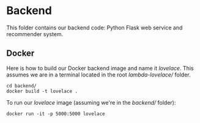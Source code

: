 # Backend
This folder contains our backend code: Python Flask web service and recommender system.

## Docker
Here is how to build our Docker backend image and name it *lovelace*. This assumes we are in a terminal located in the root *lambda-lovelace/* folder.

```
cd backend/
docker build -t lovelace .
```

To run our *lovelace* image (assuming we're in the *backend/* folder):

```
docker run -it -p 5000:5000 lovelace
```

